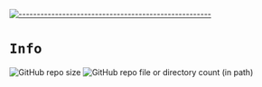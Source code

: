 [![-----------------------------------------------------](https://raw.githubusercontent.com/andreasbm/readme/master/assets/lines/colored.png)](#table-of-contents)

# `Info` 

![GitHub repo size](https://img.shields.io/github/repo-size/strozoid/Ecchi?style=for-the-badge&logo=github)
![GitHub repo file or directory count (in path)](https://img.shields.io/github/directory-file-count/strozoid/Ecchi/pics?type=file&style=for-the-badge&label=Jumlah%20gambar)
